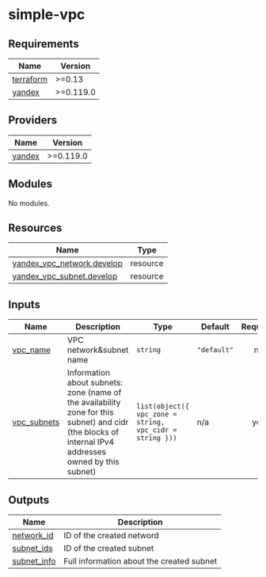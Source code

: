 # simple-vpc

## Requirements

| Name | Version |
|------|---------|
| <a name="requirement_terraform"></a> [terraform](#requirement\_terraform) | >=0.13 |
| <a name="requirement_yandex"></a> [yandex](#requirement\_yandex) | >=0.119.0 |

## Providers

| Name | Version |
|------|---------|
| <a name="provider_yandex"></a> [yandex](#provider\_yandex) | >=0.119.0 |

## Modules

No modules.

## Resources

| Name | Type |
|------|------|
| [yandex_vpc_network.develop](https://registry.terraform.io/providers/yandex-cloud/yandex/latest/docs/resources/vpc_network) | resource |
| [yandex_vpc_subnet.develop](https://registry.terraform.io/providers/yandex-cloud/yandex/latest/docs/resources/vpc_subnet) | resource |

## Inputs

| Name | Description | Type | Default | Required |
|------|-------------|------|---------|:--------:|
| <a name="input_vpc_name"></a> [vpc\_name](#input\_vpc\_name) | VPC network&subnet name | `string` | `"default"` | no |
| <a name="input_vpc_subnets"></a> [vpc\_subnets](#input\_vpc\_subnets) | Information about subnets: zone (name of the availability zone for this subnet) and cidr (the blocks of internal IPv4 addresses owned by this subnet) | `list(object({ vpc_zone = string, vpc_cidr = string }))` | n/a | yes |

## Outputs

| Name | Description |
|------|-------------|
| <a name="output_network_id"></a> [network\_id](#output\_network\_id) | ID of the created netword |
| <a name="output_subnet_ids"></a> [subnet\_ids](#output\_subnet\_ids) | ID of the created subnet |
| <a name="output_subnet_info"></a> [subnet\_info](#output\_subnet\_info) | Full information about the created subnet |